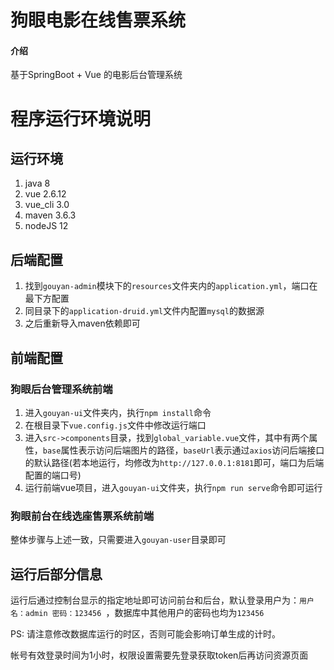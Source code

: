 # 狗眼电影在线售票系统

#### 介绍
基于SpringBoot + Vue 的电影后台管理系统

# 程序运行环境说明

## 运行环境

1. java 8
2. vue 2.6.12
3. vue_cli 3.0
4. maven 3.6.3
5. nodeJS 12

## 后端配置

1. 找到`gouyan-admin`模块下的`resources`文件夹内的`application.yml`，端口在最下方配置
2. 同目录下的`application-druid.yml`文件内配置`mysql`的数据源
3. 之后重新导入maven依赖即可

## 前端配置

### 狗眼后台管理系统前端

1. 进入`gouyan-ui`文件夹内，执行`npm install`命令
2. 在根目录下`vue.config.js`文件中修改运行端口
3. 进入`src->components`目录，找到`global_variable.vue`文件，其中有两个属性，`base`属性表示访问后端图片的路径，`baseUrl`表示通过`axios`访问后端接口的默认路径(若本地运行，均修改为`http://127.0.0.1:8181`即可，端口为后端配置的端口号)
4. 运行前端vue项目，进入`gouyan-ui`文件夹，执行`npm run serve`命令即可运行

### 狗眼前台在线选座售票系统前端

整体步骤与上述一致，只需要进入`gouyan-user`目录即可

## 运行后部分信息

运行后通过控制台显示的指定地址即可访问前台和后台，默认登录用户为：`用户名：admin 密码：123456 `，数据库中其他用户的密码也均为`123456`

PS: 请注意修改数据库运行的时区，否则可能会影响订单生成的计时。

帐号有效登录时间为1小时，权限设置需要先登录获取token后再访问资源页面